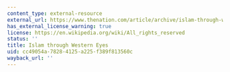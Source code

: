 ```yaml
---
content_type: external-resource
external_url: https://www.thenation.com/article/archive/islam-through-western-eyes/
has_external_license_warning: true
license: https://en.wikipedia.org/wiki/All_rights_reserved
status: ''
title: Islam through Western Eyes
uid: cc49054a-7828-4125-a225-f389f813560c
wayback_url: ''
---
```

